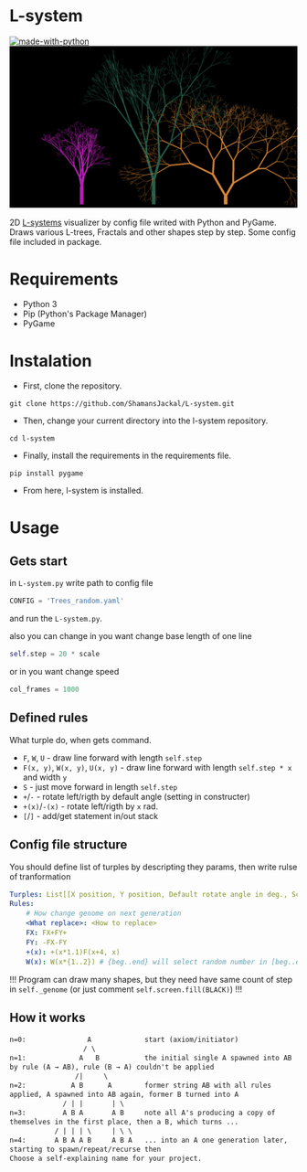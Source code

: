 # L-system

[![made-with-python](https://img.shields.io/badge/Made%20with-Python-1f425f.svg)](https://www.python.org/)
![alt text](Sreenshots/screenshot10.png) 

2D [L-systems](https://en.wikipedia.org/wiki/L-system) visualizer by config file writed with Python and PyGame. Draws various L-trees, Fractals and other shapes step by step. Some config file included in package.

# Requirements
- Python 3
- Pip (Python's Package Manager)
- PyGame

# Instalation

- First, clone the repository.
```
git clone https://github.com/ShamansJackal/L-system.git
```
- Then, change your current directory into the l-system repository.
```
cd l-system
```
- Finally, install the requirements in the requirements file.
```
pip install pygame
```
- From here, l-system is installed.

# Usage

## Gets start
in `L-system.py` write path to config file 
```python 
CONFIG = 'Trees_random.yaml'
```
and run the `L-system.py`.

also you can change in you want change base length of one line
```python
self.step = 20 * scale
```
or in you want change speed
```python
col_frames = 1000
```


## Defined rules
What turple do, when gets command.
- `F`, `W`, `U` - draw line forward with length `self.step` 
- `F(x, y)`, `W(x, y)`, `U(x, y)` - draw line forward with length `self.step * x` and width `y`
- `S` - just move forward in length `self.step`
- `+`/`-` - rotate left/rigth by default angle (setting in constructer)
- `+(x)`/`-(x)` - rotate left/rigth by `x` rad.
- `[`/`]` - add/get statement in/out stack

## Config file structure
You should define list of turples by descripting they params, then write rulse of tranformation
```yaml
Turples: List[[X position, Y position, Default rotate angle in deg., Scale, Axiom], ...]
Rules:
    # How change genome on next generation
    <What replace>: <How to replace>
    FX: FX+FY+
    FY: -FX-FY
    +(x): +(x*1.1)F(x+4, x)
    W(x): W(x*{1..2}) # {beg..end} will select random number in [beg..end] by gauss
```

!!! Program can draw many shapes, but they need have same count of step in `self._genome` (or just comment `self.screen.fill(BLACK)`) !!!
## How it works

```
n=0:               A             start (axiom/initiator)
                  / \
n=1:             A   B           the initial single A spawned into AB by rule (A → AB), rule (B → A) couldn't be applied
                /|     \
n=2:           A B      A        former string AB with all rules applied, A spawned into AB again, former B turned into A
             / | |       | \
n=3:         A B A       A B     note all A's producing a copy of themselves in the first place, then a B, which turns ...
           / | | | \     | \ \
n=4:       A B A A B     A B A   ... into an A one generation later, starting to spawn/repeat/recurse then
Choose a self-explaining name for your project.
```





